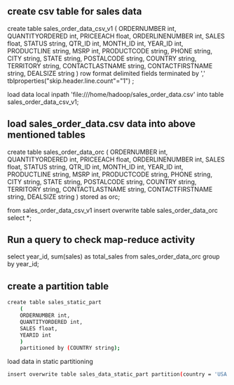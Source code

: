 
## create csv table for sales data

create table sales_order_data_csv_v1 ( ORDERNUMBER int, QUANTITYORDERED int, PRICEEACH float, ORDERLINENUMBER int, SALES float, STATUS string, QTR_ID int, MONTH_ID int, YEAR_ID int, PRODUCTLINE string, MSRP int, PRODUCTCODE string, PHONE string, CITY string, STATE string, POSTALCODE string, COUNTRY string, TERRITORY string, CONTACTLASTNAME string, CONTACTFIRSTNAME string, DEALSIZE string ) row format delimited fields terminated by ',' tblproperties("skip.header.line.count"="1") ;

load data local inpath 'file:///home/hadoop/sales_order_data.csv' into table sales_order_data_csv_v1;


## load sales_order_data.csv data into above mentioned tables
create table sales_order_data_orc ( ORDERNUMBER int, QUANTITYORDERED int, PRICEEACH float, ORDERLINENUMBER int, SALES float, STATUS string, QTR_ID int, MONTH_ID int, YEAR_ID int, PRODUCTLINE string, MSRP int, PRODUCTCODE string, PHONE string, CITY string, STATE string, POSTALCODE string, COUNTRY string, TERRITORY string, CONTACTLASTNAME string, CONTACTFIRSTNAME string, DEALSIZE string ) stored as orc;

from sales_order_data_csv_v1 insert overwrite table sales_order_data_orc select *;

##  Run a query to check map-reduce activity
select year_id, sum(sales) as total_sales from sales_order_data_orc group by year_id;

## create a partition table

```bash
create table sales_static_part
    (
    ORDERNUMBER int,
    QUANTITYORDERED int,
    SALES float,
    YEARID int
    )
    partitioned by (COUNTRY string);
   ```
   load data in static partitioning
   ```bash
   insert overwrite table sales_data_static_part partition(country = 'USA') select ordernumber,quantityordered,sales,year_id from sales_ord er_data_orc where country = 'USA';
   ```
